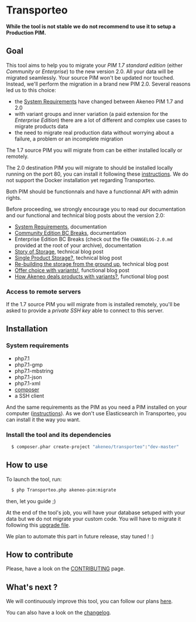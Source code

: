 # Transporteo

**While the tool is not stable we do not recommend to use it to setup a Production PIM.**

## Goal

This tool aims to help you to migrate your *PIM 1.7 standard edition* (either _Community_ or _Enterprise_) to the new version 2.0. All your data will be migrated seamlessly. Your source PIM won't be updated nor touched. Instead, we'll perform the migration in a brand new PIM 2.0. Several reasons led us to this choice:
- the [System Requirements](https://docs.akeneo.com/2.0/install_pim/system_requirements/system_requirements.html) have changed between Akeneo PIM 1.7 and 2.0
- with variant groups and inner variation (a paid extension for the _Enterprise Edition_) there are a lot of different and complex use cases to migrate products data
- the need to migrate real production data without worrying about a failure, a problem or an incomplete migration

The 1.7 source PIM you will migrate from can be either installed locally or remotely. 

The 2.0 destination PIM you will migrate to should be installed locally running on the port 80, you can install it following these [instructions](https://docs.akeneo.com/latest/install_pim/manual/system_requirements/system_requirements.html).
We do not support the Docker installation yet regarding Transporteo.

Both PIM should be functionnals and have a functionnal API with admin rights.

Before proceeding, we strongly encourage you to read our documentation and our functional and technical blog posts about the version 2.0:
- [System Requirements](https://docs.akeneo.com/2.0/install_pim/system_requirements/system_requirements.html), documentation
- [Community Edition BC Breaks](https://github.com/akeneo/pim-community-dev/blob/master/CHANGELOG-2.0.md), documentation
- Enterprise Edition BC Breaks (check out the file `CHANGELOG-2.0.md` provided at the root of your archive), documentation
- [Story of Storage](https://medium.com/akeneo-labs/story-of-storage-9dbc27090de0), technical blog post
- [Single Product Storage?](https://medium.com/akeneo-labs/single-product-storage-28d92f35cbd7), technical blog post
- [Re-building the storage from the ground up](https://medium.com/akeneo-labs/re-building-the-storage-from-the-ground-up-d857bf497c32), technical blog post
- [Offer choice with variants!](https://medium.com/akeneo-labs/offer-choice-with-variants-8460a82fa36), functional blog post
- [How Akeneo deals products with variants?](https://medium.com/akeneo-labs/how-does-akeneo-deal-with-variants-42bcab83a879), functional blog post


### Access to remote servers

If the 1.7 source PIM you will migrate from is installed remotely, you'll be asked to provide a *private SSH key* able to connect to this server.

## Installation

### System requirements

- php7.1
- php7.1-gmp
- php7.1-mbstring
- php7.1-json
- php7.1-xml
- [composer](https://getcomposer.org/download/)
- a SSH client

And the same requirements as the PIM as you need a PIM installed on your computer ([instructions](https://docs.akeneo.com/latest/install_pim/manual/system_requirements/system_requirements.html)).
As we don't use Elasticsearch in Transporteo, you can install it the way you want.

### Install the tool and its dependencies

```bash
  $ composer.phar create-project "akeneo/transporteo":"dev-master"
```

## How to use

To launch the tool, run:

```bash
  $ php Transporteo.php akeneo-pim:migrate
```

then, let you guide ;) 

At the end of the tool's job, you will have your database setuped with your data but we do not migrate your custom code.
You will have to migrate it following this [upgrade file](./UPGRADE-2.0.md).

We plan to automate this part in future release, stay tuned ! :)

## How to contribute

Please, have a look on the [CONTRIBUTING](./.github/CONTRIBUTING.md) page.

## What's next ?

We will continuously improve this tool, you can follow our plans [here](https://github.com/akeneo/transporteo/projects/1).

You can also have a look on the [changelog](./CHANGELOG.md).
